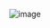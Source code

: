 ![image](https://github.com/davender-singh1/aws-node-http-api-project/assets/106000634/7124c2cf-35d4-47f3-b538-6ed5c44e13cf)
